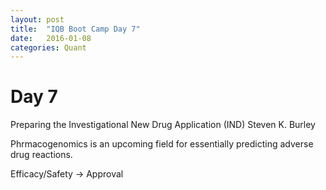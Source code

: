 ```yaml
---
layout: post
title:  "IQB Boot Camp Day 7"
date:   2016-01-08
categories: Quant
---
```

# Day 7

Preparing the Investigational New Drug Application (IND)
Steven K. Burley

Phrmacogenomics is an upcoming field for essentially predicting adverse drug reactions.
  
Efficacy/Safety -> Approval